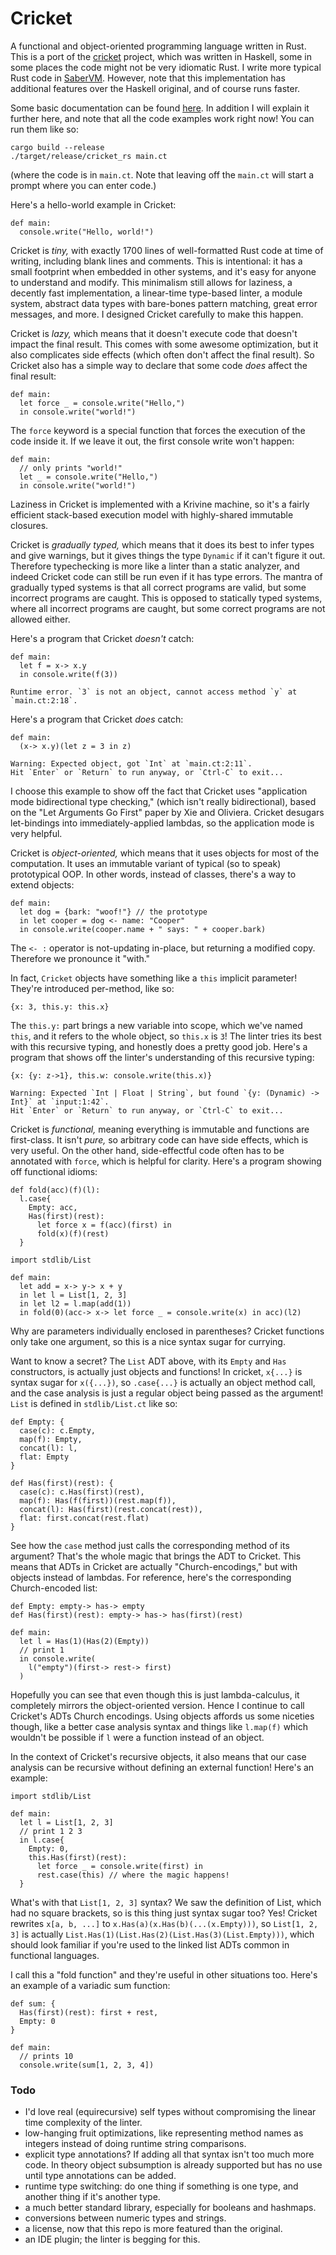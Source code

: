 # Cricket

A functional and object-oriented programming language written in Rust. This is a port of the [cricket](https://github.com/RyanBrewer317/cricket) project, which was written in Haskell, some in some places the code might not be very idiomatic Rust. I write more typical Rust code in [SaberVM](https://github.com/RyanBrewer317/SaberVM). However, note that this implementation has additional features over the Haskell original, and of course runs faster.

Some basic documentation can be found [here](https://github.com/RyanBrewer317/cricket/blob/main/docs/intro.md). In addition I will explain it further here, and note that all the code examples work right now! You can run them like so:
```
cargo build --release
./target/release/cricket_rs main.ct
```
(where the code is in `main.ct`. Note that leaving off the `main.ct` will start a prompt where you can enter code.)

Here's a hello-world example in Cricket:
```
def main:
  console.write("Hello, world!")
```

Cricket is *tiny,* with exactly 1700 lines of well-formatted Rust code at time of writing, including blank lines and comments. This is intentional: it has a small footprint when embedded in other systems, and it's easy for anyone to understand and modify. This minimalism still allows for laziness, a decently fast implementation, a linear-time type-based linter, a module system, abstract data types with bare-bones pattern matching, great error messages, and more. I designed Cricket carefully to make this happen.

Cricket is *lazy,* which means that it doesn't execute code that doesn't impact the final result. This comes with some awesome optimization, but it also complicates side effects (which often don't affect the final result). So Cricket also has a simple way to declare that some code *does* affect the final result:
```
def main:
  let force _ = console.write("Hello,")
  in console.write("world!")
```
The `force` keyword is a special function that forces the execution of the code inside it. If we leave it out, the first console write won't happen:
```
def main:
  // only prints "world!"
  let _ = console.write("Hello,")
  in console.write("world!")
```
Laziness in Cricket is implemented with a Krivine machine, so it's a fairly efficient stack-based execution model with highly-shared immutable closures.

Cricket is *gradually typed,* which means that it does its best to infer types and give warnings, but it gives things the type `Dynamic` if it can't figure it out. Therefore typechecking is more like a linter than a static analyzer, and indeed Cricket code can still be run even if it has type errors. The mantra of gradually typed systems is that all correct programs are valid, but some incorrect programs are caught. This is opposed to statically typed systems, where all incorrect programs are caught, but some correct programs are not allowed either.

Here's a program that Cricket *doesn't* catch:
```
def main:
  let f = x-> x.y
  in console.write(f(3))

Runtime error. `3` is not an object, cannot access method `y` at `main.ct:2:18`.
```
Here's a program that Cricket *does* catch:
```
def main:
  (x-> x.y)(let z = 3 in z)

Warning: Expected object, got `Int` at `main.ct:2:11`.
Hit `Enter` or `Return` to run anyway, or `Ctrl-C` to exit...
```
I choose this example to show off the fact that Cricket uses "application mode bidirectional type checking," (which isn't really bidirectional), based on the "Let Arguments Go First" paper by Xie and Oliviera. Cricket desugars let-bindings into immediately-applied lambdas, so the application mode is very helpful.

Cricket is *object-oriented,* which means that it uses objects for most of the computation. It uses an immutable variant of typical (so to speak) prototypical OOP. In other words, instead of classes, there's a way to extend objects:
```
def main:
  let dog = {bark: "woof!"} // the prototype
  in let cooper = dog <- name: "Cooper"
  in console.write(cooper.name + " says: " + cooper.bark)
```
The `<- :` operator is not-updating in-place, but returning a modified copy. Therefore we pronounce it "with."

In fact, `Cricket` objects have something like a `this` implicit parameter! They're introduced per-method, like so:
```
{x: 3, this.y: this.x}
```
The `this.y:` part brings a new variable into scope, which we've named `this`, and it refers to the whole object, so `this.x` is `3`! The linter tries its best with this recursive typing, and honestly does a pretty good job. Here's a program that shows off the linter's understanding of this recursive typing:
```
{x: {y: z->1}, this.w: console.write(this.x)}

Warning: Expected `Int | Float | String`, but found `{y: (Dynamic) -> Int}` at `input:1:42`.
Hit `Enter` or `Return` to run anyway, or `Ctrl-C` to exit...
```

Cricket is *functional,* meaning everything is immutable and functions are first-class. It isn't *pure,* so arbitrary code can have side effects, which is very useful. On the other hand, side-effectful code often has to be annotated with `force`, which is helpful for clarity. Here's a program showing off functional idioms:
```
def fold(acc)(f)(l): 
  l.case{
    Empty: acc,
    Has(first)(rest): 
      let force x = f(acc)(first) in
      fold(x)(f)(rest)
  }

import stdlib/List

def main:
  let add = x-> y-> x + y
  in let l = List[1, 2, 3]
  in let l2 = l.map(add(1))
  in fold(0)(acc-> x-> let force _ = console.write(x) in acc)(l2)
```
Why are parameters individually enclosed in parentheses? Cricket functions only take one argument, so this is a nice syntax sugar for currying.

Want to know a secret? The `List` ADT above, with its `Empty` and `Has` constructors, is actually just objects and functions! In cricket, `x{...}` is syntax sugar for `x({...})`, so `.case{...}` is actually an object method call, and the case analysis is just a regular object being passed as the argument! `List` is defined in `stdlib/List.ct` like so:
```
def Empty: {
  case(c): c.Empty,
  map(f): Empty,
  concat(l): l,
  flat: Empty
}

def Has(first)(rest): {
  case(c): c.Has(first)(rest),
  map(f): Has(f(first))(rest.map(f)),
  concat(l): Has(first)(rest.concat(rest)),
  flat: first.concat(rest.flat)
}
```
See how the `case` method just calls the corresponding method of its argument? That's the whole magic that brings the ADT to Cricket. This means that ADTs in Cricket are actually "Church-encodings," but with objects instead of lambdas. For reference, here's the corresponding Church-encoded list:
```
def Empty: empty-> has-> empty
def Has(first)(rest): empty-> has-> has(first)(rest)

def main:
  let l = Has(1)(Has(2)(Empty))
  // print 1
  in console.write(
    l("empty")(first-> rest-> first)
  )
```
Hopefully you can see that even though this is just lambda-calculus, it completely mirrors the object-oriented version. Hence I continue to call Cricket's ADTs Church encodings. Using objects affords us some niceties though, like a better case analysis syntax and things like `l.map(f)` which wouldn't be possible if `l` were a function instead of an object.

In the context of Cricket's recursive objects, it also means that our case analysis can be recursive without defining an external function! Here's an example:
```
import stdlib/List

def main:
  let l = List[1, 2, 3]
  // print 1 2 3
  in l.case{
    Empty: 0,
    this.Has(first)(rest):
      let force _ = console.write(first) in
      rest.case(this) // where the magic happens!
  }
```

What's with that `List[1, 2, 3]` syntax? We saw the definition of List, which had no square brackets, so is this thing just syntax sugar too? Yes! Cricket rewrites `x[a, b, ...]` to `x.Has(a)(x.Has(b)(...(x.Empty)))`, so `List[1, 2, 3]` is actually `List.Has(1)(List.Has(2)(List.Has(3)(List.Empty)))`, which should look familiar if you're used to the linked list ADTs common in functional languages.

I call this a "fold function" and they're useful in other situations too. Here's an example of a variadic sum function:
```
def sum: {
  Has(first)(rest): first + rest,
  Empty: 0
}

def main:
  // prints 10
  console.write(sum[1, 2, 3, 4])
```

### Todo
- I'd love real (equirecursive) self types without compromising the linear time complexity of the linter.
- low-hanging fruit optimizations, like representing method names as integers instead of doing runtime string comparisons.
- explicit type annotations? If adding all that syntax isn't too much more code. In theory object subsumption is already supported but has no use until type annotations can be added.
- runtime type switching: do one thing if something is one type, and another thing if it's another type.
- a much better standard library, especially for booleans and hashmaps.
- conversions between numeric types and strings.
- a license, now that this repo is more featured than the original.
- an IDE plugin; the linter is begging for this.
